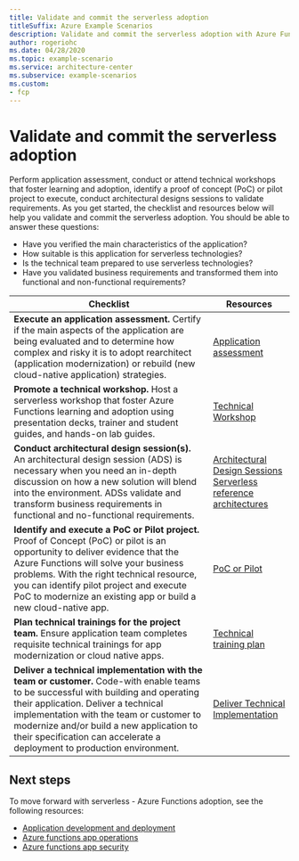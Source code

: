 ```yaml
---
title: Validate and commit the serverless adoption
titleSuffix: Azure Example Scenarios
description: Validate and commit the serverless adoption with Azure Functions
author: rogeriohc
ms.date: 04/28/2020
ms.topic: example-scenario
ms.service: architecture-center
ms.subservice: example-scenarios
ms.custom:
- fcp
---
```

# Validate and commit the serverless adoption
Perform application assessment, conduct or attend technical workshops that foster learning and adoption, identify a proof of concept (PoC) or pilot project to execute, conduct architectural designs sessions to validate requirements.
As you get started, the checklist and resources below will help you validate and commit the serverless adoption. You should be able to answer these questions:
- Have you verified the main characteristics of the application? 
- How suitable is this application for serverless technologies?
- Is the technical team prepared to use serverless technologies?
- Have you validated business requirements and transformed them into functional and non-functional requirements?

| Checklist | Resources |
|------------------------------------------------------------------|-----------------------------------------------------------------|
| **Execute an application assessment.** Certify if the main aspects of the application are being evaluated and to determine how complex and risky it is to adopt rearchitect (application modernization) or rebuild (new cloud-native application) strategies. | [Application assessment](./application-assessment.md) |
| **Promote a technical workshop.** Host a serverless workshop that foster Azure Functions learning and adoption using presentation decks, trainer and student guides, and hands-on lab guides. | [Technical Workshop](./technical-workshops.md) |
| **Conduct architectural design session(s).** An architectural design session (ADS) is necessary when you need an in-depth discussion on how a new solution will blend into the environment. ADSs validate and transform business requirements in functional and no-functional requirements. | [Architectural Design Sessions](./ads.md) </br> [Serverless reference architectures](./reference-architectures.md) |
| **Identify and execute a PoC or Pilot project.** Proof of Concept (PoC) or pilot is an opportunity to deliver evidence that the Azure Functions will solve your business problems. With the right technical resource, you can identify pilot project and execute PoC to modernize an existing app or build a new cloud-native app. | [PoC or Pilot](./poc-pilot.md) |
| **Plan technical trainings for the project team.** Ensure application team completes requisite technical trainings for app modernization or cloud native apps. | [Technical training plan](./technical-training.md) |
| **Deliver a technical implementation with the team or customer.** Code-with enable teams to be successful with building and operating their application. Deliver a technical implementation with the team or customer to modernize and/or build a new application to their specification can accelerate a deployment to production environment. | [Deliver Technical Implementation](./code-with.md) |

## Next steps

To move forward with serverless - Azure Functions adoption, see the following resources:

- [Application development and deployment](./application-development.md)
- [Azure functions app operations](./functions-app-operations.md)
- [Azure functions app security](./functions-app-security.md)

